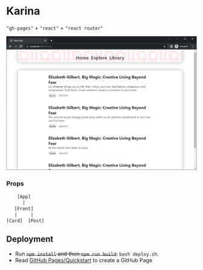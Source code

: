 # Karina
`"gh-pages"` + `"react"` + `"react router"`

<p align="center"><img width="600px" src="assets/screenshot-1.jpg" alt="puppet core"></p>

### Props
```
    [App]
      |
   [Front]
   |     |
[Card]  [Post]
```

## Deployment
- Run <del>`npm install` and then `npm run build`.</del> `bash deploy.sh`.
- Read [GitHub Pages/Quickstart](https://docs.github.com/en/pages/quickstart) to create a GitHub Page
